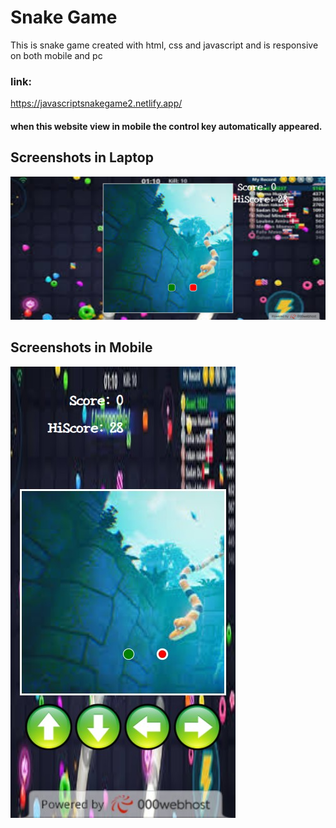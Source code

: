 
# Snake Game

This is snake game created with html, css and javascript and is responsive on both mobile and pc

### link:
https://javascriptsnakegame2.netlify.app/

#### when this website view in mobile the control key automatically appeared.

## Screenshots in Laptop

![App Screenshot](./img/laptop.png)


## Screenshots in Mobile

![App Screenshot](./img/mobile.png)
